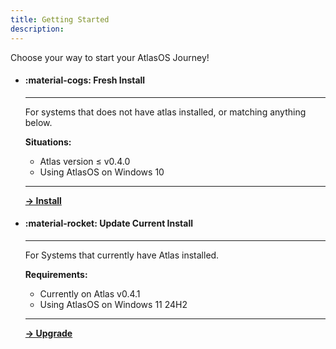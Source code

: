 ```yaml
---
title: Getting Started
description: 
---
```


Choose your way to start your AtlasOS Journey!

<div class="grid cards" markdown>

-   #### :material-cogs: Fresh Install

    ---

    For systems that does not have atlas installed, or matching anything below.

    **Situations:**

    - Atlas version ≤ v0.4.0
    - Using AtlasOS on Windows 10

    ---

    **[-> Install](/getting-started/install/before-continuing)**

-   #### :material-rocket: Update Current Install

    ---

    For Systems that currently have Atlas installed.

    **Requirements:**

    - Currently on Atlas v0.4.1
    - Using AtlasOS on Windows 11 24H2

    ---

    **[-> Upgrade](/getting-started/upgrade/before-continuing)**

</div>